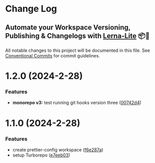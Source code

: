 # Change Log
## Automate your Workspace Versioning, Publishing & Changelogs with [Lerna-Lite](https://github.com/lerna-lite/lerna-lite) 📦🚀

All notable changes to this project will be documented in this file.
See [Conventional Commits](https://conventionalcommits.org) for commit guidelines.

# 1.2.0 (2024-2-28)

### Features

* **monorepo v3:** test running git hooks version three ([00742d4](https://github.com/tom-57blocks/setup-monorepo-demo/commit/00742d4807c3c5d7e26ae55d2288004950b3b289))

# 1.1.0 (2024-2-28)

### Features

* create prettier-config workspace ([f6e287a](https://github.com/tom-57blocks/setup-monorepo-demo/commit/f6e287a2d9904b0494ea25fb5a7b22c6dbe04cab))
* setup Turborepo ([e7eeb03](https://github.com/tom-57blocks/setup-monorepo-demo/commit/e7eeb036141efb292680ccda1c58626a76bfb757))

